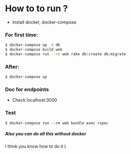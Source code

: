 

# How to to run ?

  - Install docker, docker-compose

### For first time:
  ```sh
  $ docker-compose up -d db
  $ docker-compose build web
  $ docker-compose run --rm web rake db:create db:migrate
  ```
### After:
  ``` sh
  $ docker-compose up
  ```
### Doc for endpoints
 * Check localhost:3000

### Test
  ```
  $ docker-compose run --rm web bundle exec rspec
   ```
##### Also you can do all this without docker
 I think you know how to do it )
